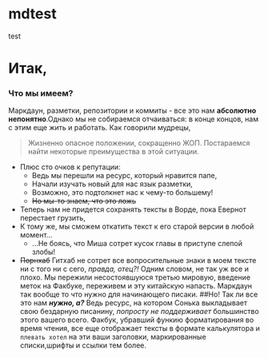 # mdtest

test
# Итак, 
### Что мы имеем?
Маркдаун, разметки, репозитории и коммиты - все это нам **абсолютно непонятно**.Однако мы не собираемся отчаиваться: в конце концов, нам с этим еще жить и работать.
Как говорили мудрецы,
> Жизненно опасное положении, сокращенно ЖОП.
Постараемся найти некоторые преимущества в этой ситуации.
* Плюс сто очков к репутации:
    * Ведь мы перешли на ресурс, который нравится папе,
    * Начали изучать новый для нас язык разметки,
    * Возможно, это подтолкнет нас к чему-то большему!
    * ~~Но мы-то знаем, что это ложь~~
* Теперь нам не придется сохранять тексты в Ворде, пока Евернот перестает грузить,
* К тому же, мы сможем откатить текст к его старой версии в любой момент...
    * ...Не боясь, что Миша сотрет кусок главы в приступе слепой злобы!
* ~~Порнхаб~~ Гитхаб не сотрет все вопросительные знаки в моем тексте ни с того ни с сего, *правда, отец?!*
Одним словом, не так уж все и плохо. Мы пережили несостоявшуюся третью мировую, введение меток на Факбуке, переживем и эту китайскую напасть.
Маркдаун так вообще то что нужно для начинающего писаки.
##Но!
Так ли все это нам ***нужно, а?***
Ведь ресурс, на котором Сонька выкладывает свою бездарную писанину, *попросту не поддерживает* большинство этого вашего всего. Факбук, убравший функию форматирования во время чтения, все еще отображает тексты в формате калькулятора и `плевать хотел` на эти ваши заголовки, маркированные списки,шрифты и ссылки тем более.
